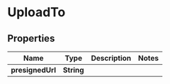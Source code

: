 

# UploadTo


## Properties

| Name | Type | Description | Notes |
|------------ | ------------- | ------------- | -------------|
|**presignedUrl** | **String** |  |  |



